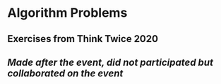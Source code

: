 # Algorithm Problems
## Exercises from Think Twice 2020
## _Made after the event, did not participated but collaborated on the event_
